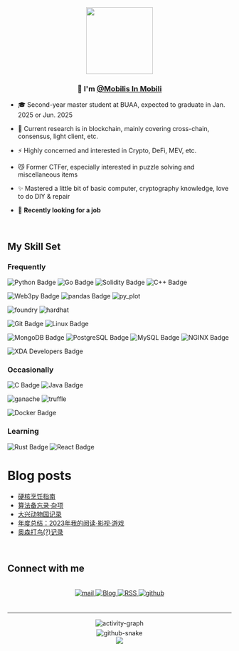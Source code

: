 <div align="center">
<img src="https://justloseit.top/about/mySVG.svg" align="center" height="150" width="150" />
</div>  
  

### <div align="center">👋 I'm [@Mobilis In Mobili](https://github.com/MobillsInMobild)</div>  
  

-  🎓 Second-year master student at BUAA, expected to graduate in Jan. 2025 or Jun. 2025
  

-  🔭 Current research is in blockchain, mainly covering cross-chain, consensus, light client, etc.  
  

- ⚡ Highly concerned and interested in Crypto, DeFi, MEV, etc.  
  

- 😼 Former CTFer, especially interested in puzzle solving and miscellaneous items  
  

- ✨ Mastered a little bit of basic computer, cryptography knowledge, love to do DIY & repair  


- 👀 **Recently looking for a job**

  
<br/>  

## My Skill Set 
### Frequently
![Python Badge](https://img.shields.io/badge/Python-3776AB?logo=python&logoColor=fff&style=for-the-badge) 
![Go Badge](https://img.shields.io/badge/Go-00ADD8?logo=go&logoColor=fff&style=for-the-badge)
![Solidity Badge](https://img.shields.io/badge/Solidity-363636?logo=solidity&logoColor=fff&style=for-the-badge)
![C++ Badge](https://img.shields.io/badge/C%2B%2B-00599C?logo=cplusplus&logoColor=fff&style=for-the-badge)

![Web3py Badge](https://img.shields.io/badge/Web3py-F16822?logo=web3dotjs&logoColor=fff&style=for-the-badge)
![pandas Badge](https://img.shields.io/badge/pandas-150458?logo=pandas&logoColor=fff&style=for-the-badge)
![py_plot](https://img.shields.io/badge/py_plot-3F4F75?logo=plotly&logoColor=fff&style=for-the-badge)

![foundry](https://custom-icon-badges.demolab.com/badge/foundry-B8002E?logo=foundry&style=for-the-badge)
![hardhat](https://custom-icon-badges.demolab.com/badge/hardhat-4b5cc4?logo=hardhat_seek&style=for-the-badge)

![Git Badge](https://img.shields.io/badge/Git-F05032?logo=git&logoColor=fff&style=for-the-badge)
![Linux Badge](https://img.shields.io/badge/Linux-FCC624?logo=linux&logoColor=000&style=for-the-badge)

![MongoDB Badge](https://img.shields.io/badge/MongoDB-47A248?logo=mongodb&logoColor=fff&style=for-the-badge)
![PostgreSQL Badge](https://img.shields.io/badge/PostgreSQL-4169E1?logo=postgresql&logoColor=fff&style=for-the-badge)
![MySQL Badge](https://img.shields.io/badge/MySQL-4479A1?logo=mysql&logoColor=fff&style=for-the-badge)
![NGINX Badge](https://img.shields.io/badge/NGINX-009639?logo=nginx&logoColor=fff&style=for-the-badge)

![XDA Developers Badge](https://img.shields.io/badge/XDA%20Developers-EA7100?logo=xdadevelopers&logoColor=fff&style=for-the-badge)


### Occasionally
![C Badge](https://img.shields.io/badge/C-A8B9CC?logo=c&logoColor=fff&style=for-the-badge)
![Java Badge](https://img.shields.io/badge/Java-ED8B00?logo=openjdk&logoColor=fff&style=for-the-badge)

![ganache](https://custom-icon-badges.demolab.com/badge/ganache-b98b5b?logo=ganache&style=for-the-badge)
![truffle](https://custom-icon-badges.demolab.com/badge/truffle-8AB800?logo=truffle&style=for-the-badge)

![Docker Badge](https://img.shields.io/badge/Docker-2496ED?logo=docker&logoColor=fff&style=for-the-badge)

### Learning
![Rust Badge](https://img.shields.io/badge/Rust-000?logo=rust&logoColor=fff&style=for-the-badge)
![React Badge](https://img.shields.io/badge/React-61DAFB?logo=react&logoColor=000&style=for-the-badge)
<br/>  

# Blog posts
<!-- BLOG-POST-LIST:START -->
- [硬核烹饪指南](https://justloseit.top/%E7%A1%AC%E6%A0%B8%E7%83%B9%E9%A5%AA%E6%8C%87%E5%8D%97/)
- [算法备忘录·杂项](https://justloseit.top/%E7%AE%97%E6%B3%95%E5%A4%87%E5%BF%98%E5%BD%95%C2%B7%E6%9D%82%E9%A1%B9/)
- [大兴动物园记录](https://justloseit.top/%E5%A4%A7%E5%85%B4%E5%8A%A8%E7%89%A9%E5%9B%AD%E8%AE%B0%E5%BD%95/)
- [年度总结：2023年我的阅读·影视·游戏](https://justloseit.top/%E5%B9%B4%E5%BA%A6%E6%80%BB%E7%BB%93%EF%BC%9A2023%E5%B9%B4%E6%88%91%E7%9A%84%E9%98%85%E8%AF%BB%C2%B7%E5%BD%B1%E8%A7%86%C2%B7%E6%B8%B8%E6%88%8F/)
- [奥森打鸟&lpar;?&rpar;记录](https://justloseit.top/%E5%A5%A5%E6%A3%AE%E6%89%93%E9%B8%9F%E8%AE%B0%E5%BD%95/)
<!-- BLOG-POST-LIST:END -->

<br/>  

## Connect with me  
<br />

<div align="center">
<a href="mailto:Nemo@buaa.edu.cn" target="_blank">
<img src=https://img.shields.io/badge/mail-EA4335?logo=gmail&logoColor=fff&style=for-the-badge alt=mail style="margin-bottom: 5px;" />
<a href="https://justloseit.top/" target="_blank">
<img src=https://img.shields.io/badge/Blog-0E83CD?logo=hexo&logoColor=fff&style=for-the-badge alt=Blog style="margin-bottom: 5px;" />
<a href="https://justloseit.top/atom.xml" target="_blank">
<img src=https://img.shields.io/badge/RSS-FFA500?logo=rss&logoColor=fff&style=for-the-badge alt=RSS style="margin-bottom: 5px;" />
<a href="https://github.com/MobillsInMobild" target="_blank">
<img src=https://img.shields.io/badge/github-%2324292e.svg?&style=for-the-badge&logo=github&logoColor=white alt=github style="margin-bottom: 5px;" />
</a> 
</div>  
<br />

----
<div align="center">
<img src=https://github-readme-activity-graph.vercel.app/graph?username=MobillsInMobild&theme=react-dark alt=activity-graph style="margin-bottom: 5px;" />
</div>  

<div align="center">
<picture>
  <source media="(prefers-color-scheme: dark)" srcset="https://raw.githubusercontent.com/MobillsInMobild/MobillsInMobild/output/github-contribution-grid-snake-dark.svg" />
  <source media="(prefers-color-scheme: light)" srcset="https://raw.githubusercontent.com/MobillsInMobild/MobillsInMobild/output/github-contribution-grid-snake.svg" />
  <img alt="github-snake" src="github-snake.svg" />
</picture>
</div>  

<div align="center">
<img src="https://komarev.com/ghpvc/?username=MobillsInMobild&&style=flat-square" align="center" />
</div>  

<br />
